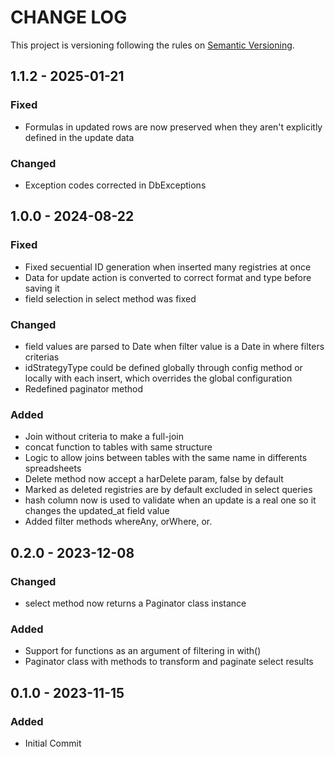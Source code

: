 # CHANGE LOG

This project is versioning following the rules on  [Semantic Versioning](http://semver.org/).

<!-- ## WIP -->
## 1.1.2 - 2025-01-21

### Fixed

- Formulas in updated rows are now preserved when they aren't explicitly defined in the update data

### Changed

- Exception codes corrected in DbExceptions

## 1.0.0 - 2024-08-22

### Fixed

- Fixed secuential ID generation when inserted many registries at once
- Data for update action is converted to correct format and type before saving it
- field selection in select method was fixed

### Changed

- field values are parsed to Date when filter value is a Date in where filters criterias
- idStrategyType could be defined globally through config method or locally with each insert, which overrides the global configuration
- Redefined paginator method

### Added

- Join without criteria to make a full-join
- concat function to tables with same structure
- Logic to allow joins between tables with the same name in differents spreadsheets
- Delete method now accept a harDelete param, false by default
- Marked as deleted registries are by default excluded in select queries
- hash column now is used to validate when an update is a real one so it changes the updated_at field value
- Added filter methods whereAny, orWhere, or.

## 0.2.0 - 2023-12-08

### Changed

- select method now returns a Paginator class instance

### Added

- Support for functions as an argument of filtering in with()
- Paginator class with methods to transform and paginate select results

## 0.1.0 - 2023-11-15

### Added

- Initial Commit
